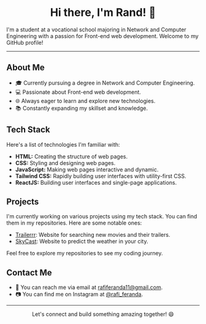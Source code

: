 
<h1 align="center">Hi there, I'm Rand! 👋</h1>

<p align="left">I'm a student at a vocational school majoring in Network and Computer Engineering with a passion for Front-end web development. Welcome to my GitHub profile!</p>

---

## About Me

- 🎓 Currently pursuing a degree in Network and Computer Engineering.
- 💻 Passionate about Front-end web development.
- 🌐 Always eager to learn and explore new technologies.
- 📚 Constantly expanding my skillset and knowledge.

## Tech Stack

Here's a list of technologies I'm familiar with:

- **HTML:** Creating the structure of web pages.
- **CSS:** Styling and designing web pages.
- **JavaScript:** Making web pages interactive and dynamic.
- **Tailwind CSS:** Rapidly building user interfaces with utility-first CSS.
- **ReactJS:** Building user interfaces and single-page applications.

## Projects

I'm currently working on various projects using my tech stack. You can find them in my repositories. Here are some notable ones:

- [Trailerrr](https://randdevs.github.io/Trailerrr/): Website for searching new movies and their trailers.
- [SkyCast](https://randdevs.github.io/Weather-Web-App/): Website to predict the weather in your city.

Feel free to explore my repositories to see my coding journey.

## Contact Me

- 📧 You can reach me via email at [rafiferanda11@gmail.com](mailto:rafiferanda11@gmail.com).
- 📷 You can find me on Instagram at [@rafi_feranda](https://www.instagram.com/rafi_feranda/).

---

<p align="center">Let's connect and build something amazing together! 😄</p>
